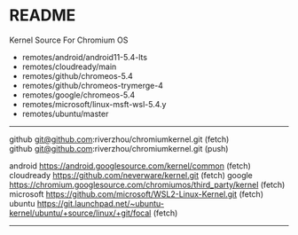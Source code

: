 # README  

Kernel Source For Chromium OS  

- remotes/android/android11-5.4-lts
- remotes/cloudready/main
- remotes/github/chromeos-5.4
- remotes/github/chromeos-trymerge-4
- remotes/google/chromeos-5.4
- remotes/microsoft/linux-msft-wsl-5.4.y
- remotes/ubuntu/master


---
github  git@github.com:riverzhou/chromiumkernel.git (fetch)  
github  git@github.com:riverzhou/chromiumkernel.git (push)  

android https://android.googlesource.com/kernel/common (fetch)
cloudready      https://github.com/neverware/kernel.git (fetch)
google  https://chromium.googlesource.com/chromiumos/third_party/kernel (fetch)
microsoft       https://github.com/microsoft/WSL2-Linux-Kernel.git (fetch)
ubuntu  https://git.launchpad.net/~ubuntu-kernel/ubuntu/+source/linux/+git/focal (fetch)

---

